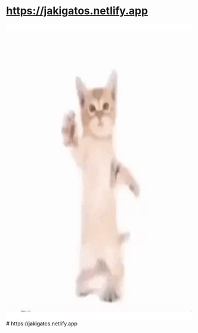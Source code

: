 # https://jakigatos.netlify.app
<img src="gif4.gif" alt="!" width="800" height="800">
# https://jakigatos.netlify.app
